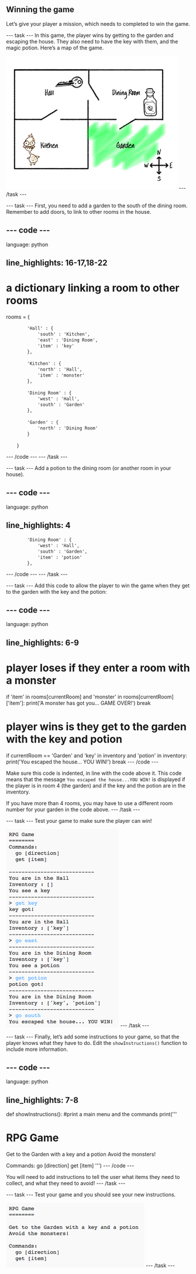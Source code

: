 ## Winning the game

Let’s give your player a mission, which needs to completed to win the game.

\--- task \--- In this game, the player wins by getting to the garden and escaping the house. They also need to have the key with them, and the magic potion. Here’s a map of the game.

![screenshot](images/rpg-final-map.png) \--- /task \---

\--- task \--- First, you need to add a garden to the south of the dining room. Remember to add doors, to link to other rooms in the house.

## \--- code \---

language: python

## line_highlights: 16-17,18-22

# a dictionary linking a room to other rooms

rooms = {

            'Hall' : {
                'south' : 'Kitchen',
                'east' : 'Dining Room',
                'item' : 'key'
            },
    
            'Kitchen' : {
                'north' : 'Hall',
                'item' : 'monster'
            },
    
            'Dining Room' : {
                'west' : 'Hall',
                'south' : 'Garden'
            },
    
            'Garden' : {
                'north' : 'Dining Room'
            }
    
        }
    

\--- /code \--- \--- /task \---

\--- task \--- Add a potion to the dining room (or another room in your house).

## \--- code \---

language: python

## line_highlights: 4

            'Dining Room' : {
                'west' : 'Hall',
                'south' : 'Garden',
                'item' : 'potion'
            },
    

\--- /code \--- \--- /task \---

\--- task \--- Add this code to allow the player to win the game when they get to the garden with the key and the potion:

## \--- code \---

language: python

## line_highlights: 6-9

# player loses if they enter a room with a monster

if 'item' in rooms\[currentRoom] and 'monster' in rooms[currentRoom\]\['item'\]: print('A monster has got you... GAME OVER!') break

# player wins is they get to the garden with the key and potion

if currentRoom == 'Garden' and 'key' in inventory and 'potion' in inventory: print('You escaped the house... YOU WIN!') break \--- /code \---

Make sure this code is indented, in line with the code above it. This code means that the message `You escaped the house...YOU WIN!` is displayed if the player is in room 4 (the garden) and if the key and the potion are in the inventory.

If you have more than 4 rooms, you may have to use a different room number for your garden in the code above. \--- /task \---

\--- task \--- Test your game to make sure the player can win!

![screenshot](images/rpg-win-test.png) \--- /task \---

\--- task \--- Finally, let’s add some instructions to your game, so that the player knows what they have to do. Edit the `showInstructions()` function to include more information.

## \--- code \---

language: python

## line_highlights: 7-8

def showInstructions(): #print a main menu and the commands print('''

# RPG Game

Get to the Garden with a key and a potion Avoid the monsters!

Commands: go [direction] get [item] ''') \--- /code \---

You will need to add instructions to tell the user what items they need to collect, and what they need to avoid! \--- /task \---

\--- task \--- Test your game and you should see your new instructions.

![screenshot](images/rpg-instructions-test.png) \--- /task \---
